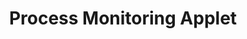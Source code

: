 ---
title: "Process Monitoring Applet"
description: "Monitor and track business processes and workflow activities within the platform"
weight: 40
tags:
- applets
- process-monitoring
- workflow
- business-processes
---